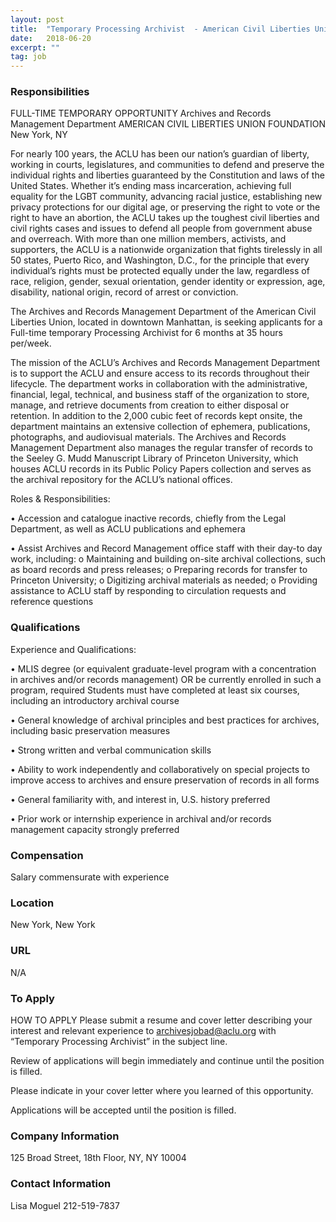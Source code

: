 ```yaml
---
layout: post
title:  "Temporary Processing Archivist  - American Civil Liberties Union "
date:   2018-06-20
excerpt: ""
tag: job
---
```




### Responsibilities   

FULL-TIME TEMPORARY OPPORTUNITY
Archives and Records Management Department
AMERICAN CIVIL LIBERTIES UNION FOUNDATION
New York, NY

For nearly 100 years, the ACLU has been our nation’s guardian of liberty, working in courts, legislatures, and communities to defend and preserve the individual rights and liberties guaranteed by the Constitution and laws of the United States.  Whether it’s ending mass incarceration, achieving full equality for the LGBT community, advancing racial justice, establishing new privacy protections for our digital age, or preserving the right to vote or the right to have an abortion, the ACLU takes up the toughest civil liberties and civil rights cases and issues to defend all people from government abuse and overreach. With more than one million members, activists, and supporters, the ACLU is a nationwide organization that fights tirelessly in all 50 states, Puerto Rico, and Washington, D.C., for the principle that every individual’s rights must be protected equally under the law, regardless of race, religion, gender, sexual orientation, gender identity or expression, age, disability, national origin, record of arrest or conviction.

The Archives and Records Management Department of the American Civil Liberties Union, located in downtown Manhattan, is seeking applicants for a Full-time temporary Processing Archivist for 6 months at 35 hours per/week.

The mission of the ACLU’s Archives and Records Management Department is to support the ACLU and ensure access to its records throughout their lifecycle. The department works in collaboration with the administrative, financial, legal, technical, and business staff of the organization to store, manage, and retrieve documents from creation to either disposal or retention.   In addition to the 2,000 cubic feet of records kept onsite, the department maintains an extensive collection of ephemera, publications, photographs, and audiovisual materials.   The Archives and Records Management Department also manages the regular transfer of records to the Seeley G. Mudd Manuscript Library of Princeton University, which houses ACLU records in its Public Policy Papers collection and serves as the archival repository for the ACLU’s national offices.

Roles & Responsibilities:

• 	Accession and catalogue inactive records, chiefly from the Legal Department, as well as ACLU publications and ephemera

• 	Assist Archives and Record Management office staff with their day-to day work, including:
o	Maintaining and building on-site archival collections, such as board records and press releases;
o	Preparing records for transfer to Princeton University;
o	Digitizing archival materials as needed;
o	Providing assistance to ACLU staff by responding to circulation requests and reference questions



### Qualifications   

Experience and Qualifications:

• 	MLIS degree (or equivalent graduate-level program with a concentration in archives and/or records management) OR be currently enrolled in such a program, required  Students must have completed at least six courses, including an introductory archival course  

• 	General knowledge of archival principles and best practices for archives, including basic preservation measures

• 	Strong written and verbal communication skills

• 	Ability to work independently and collaboratively on special projects to improve access to archives and ensure preservation of records in all forms

• 	General familiarity with, and interest in, U.S. history preferred

• 	Prior work or internship experience in archival and/or records management capacity strongly preferred



### Compensation   

Salary commensurate with experience 


### Location   

New York, New York 


### URL   

N/A 

### To Apply   

HOW TO APPLY
Please submit a resume and cover letter describing your interest and relevant experience to archivesjobad@aclu.org with “Temporary Processing Archivist” in the subject line.  

Review of applications will begin immediately and continue until the position is filled.

Please indicate in your cover letter where you learned of this opportunity.

Applications will be accepted until the position is filled.



### Company Information   

125 Broad Street, 18th Floor, NY, NY  10004


### Contact Information   

Lisa Moguel 212-519-7837

